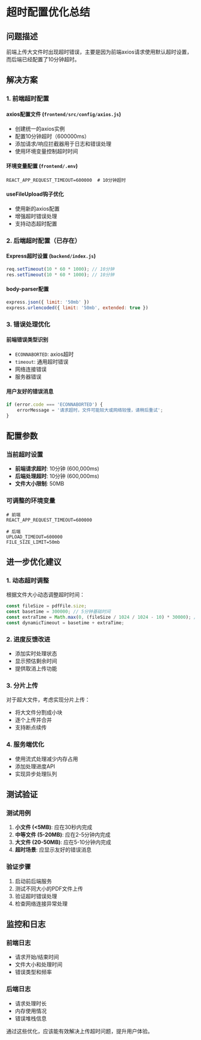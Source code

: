 # 超时配置优化总结

## 问题描述
前端上传大文件时出现超时错误，主要是因为前端axios请求使用默认超时设置，而后端已经配置了10分钟超时。

## 解决方案

### 1. 前端超时配置

#### axios配置文件 (`frontend/src/config/axios.js`)
- 创建统一的axios实例
- 配置10分钟超时（600000ms）
- 添加请求/响应拦截器用于日志和错误处理
- 使用环境变量控制超时时间

#### 环境变量配置 (`frontend/.env`)
```properties
REACT_APP_REQUEST_TIMEOUT=600000  # 10分钟超时
```

#### useFileUpload钩子优化
- 使用新的axios配置
- 增强超时错误处理
- 支持动态超时配置

### 2. 后端超时配置（已存在）

#### Express超时设置 (`backend/index.js`)
```javascript
req.setTimeout(10 * 60 * 1000); // 10分钟
res.setTimeout(10 * 60 * 1000); // 10分钟
```

#### body-parser配置
```javascript
express.json({ limit: '50mb' })
express.urlencoded({ limit: '50mb', extended: true })
```

### 3. 错误处理优化

#### 前端错误类型识别
- `ECONNABORTED`: axios超时
- `timeout`: 通用超时错误
- 网络连接错误
- 服务器错误

#### 用户友好的错误消息
```javascript
if (error.code === 'ECONNABORTED') {
    errorMessage = '请求超时，文件可能较大或网络较慢，请稍后重试';
}
```

## 配置参数

### 当前超时设置
- **前端请求超时**: 10分钟 (600,000ms)
- **后端处理超时**: 10分钟 (600,000ms)
- **文件大小限制**: 50MB

### 可调整的环境变量
```properties
# 前端
REACT_APP_REQUEST_TIMEOUT=600000

# 后端
UPLOAD_TIMEOUT=600000
FILE_SIZE_LIMIT=50mb
```

## 进一步优化建议

### 1. 动态超时调整
根据文件大小动态调整超时时间：
```javascript
const fileSize = pdfFile.size;
const basetime = 300000; // 5分钟基础时间
const extraTime = Math.max(0, (fileSize / 1024 / 1024 - 10) * 30000); // 每MB增加30秒
const dynamicTimeout = basetime + extraTime;
```

### 2. 进度反馈改进
- 添加实时处理状态
- 显示预估剩余时间
- 提供取消上传功能

### 3. 分片上传
对于超大文件，考虑实现分片上传：
- 将大文件分割成小块
- 逐个上传并合并
- 支持断点续传

### 4. 服务端优化
- 使用流式处理减少内存占用
- 添加处理进度API
- 实现异步处理队列

## 测试验证

### 测试用例
1. **小文件 (<5MB)**: 应在30秒内完成
2. **中等文件 (5-20MB)**: 应在2-5分钟内完成
3. **大文件 (20-50MB)**: 应在5-10分钟内完成
4. **超时场景**: 应显示友好的错误消息

### 验证步骤
1. 启动前后端服务
2. 测试不同大小的PDF文件上传
3. 验证超时错误处理
4. 检查网络连接异常处理

## 监控和日志

### 前端日志
- 请求开始/结束时间
- 文件大小和处理时间
- 错误类型和频率

### 后端日志
- 请求处理时长
- 内存使用情况
- 错误堆栈信息

通过这些优化，应该能有效解决上传超时问题，提升用户体验。
